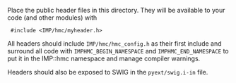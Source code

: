 Place the public header files in this directory. They will be
available to your code (and other modules) with

     #include <IMP/hmc/myheader.h>

All headers should include `IMP/hmc/hmc_config.h` as their
first include and surround all code with `IMPHMC_BEGIN_NAMESPACE`
and `IMPHMC_END_NAMESPACE` to put it in the IMP::hmc namespace
and manage compiler warnings.

Headers should also be exposed to SWIG in the `pyext/swig.i-in` file.
